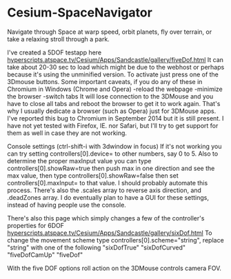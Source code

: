 # Cesium-SpaceNavigator
Navigate through Space at warp speed, orbit planets, fly over terrain, or take a relaxing stroll through a park.

I've created a 5DOF testapp here
[hyperscripts.atspace.tv/Cesium/Apps/Sandcastle/gallery/fiveDof.html](hyperscripts.atspace.tv/Cesium/Apps/Sandcastle/gallery/fiveDof.html)
It can take about 20-30 sec to load which might be due to the webhost or perhaps because it's using the unminified version. To activate just press one of the 3Dmouse buttons.
Some important caveats, if you do any of these in Chromium in Windows (Chrome and Opera)
-reload the webpage
-minimize the browser
-switch tabs
It will lose connection to the 3DMouse and you have to close all tabs and reboot the browser to get it to work again. That's why I usually dedicate a browser (such as Opera) just for 3DMouse apps. I've reported this bug to Chromium in September 2014 but it is still present. I have not yet tested with Firefox, IE. nor Safari, but I'll try to get support for them as well in case they are not working.

Console settings (ctrl-shift-i with 3dwindow in focus)
If it's not working you can try setting controllers[0].device= to other numbers, say 0 to 5. Also to determine the proper maxInput value you can type controllers[0].showRaw=true then push max in one direction and see the max value, then type controllers[0].showRaw=false then set controllers[0].maxInput= to that value. I should probably automate this process. There's also the .scales array to reverse axis direction, and .deadZones array. I do eventually plan to have a GUI for these settings, instead of having people use the console.

There's also this page which simply changes a few of the controller's properties for 6DOF
[hyperscripts.atspace.tv/Cesium/Apps/Sandcastle/gallery/sixDof.html](hyperscripts.atspace.tv/Cesium/Apps/Sandcastle/gallery/sixDof.html)
To change the movement scheme type controllers[0].scheme="string",
replace "string" with one of the following
"sixDofTrue"
"sixDofCurved"
"fiveDofCamUp"
"fiveDof"

With the five DOF options roll action on the 3DMouse controls camera FOV.
